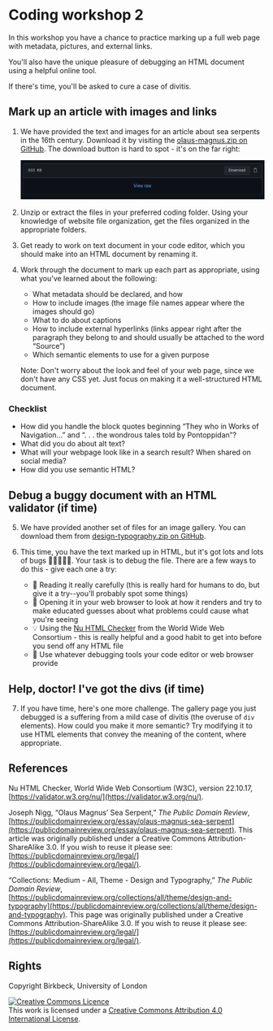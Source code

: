 # Coding workshop 2

In this workshop you have a chance to practice marking up a full web page with metadata, pictures, and external links.

You'll also have the unique pleasure of debugging an HTML document using a helpful online tool.

If there's time, you'll be asked to cure a case of divitis.

## Mark up an article with images and links

1. We have provided the text and images for an article about sea serpents in the 16th century. Download it by visiting the [olaus-magnus.zip on GitHub](workshop-files/workshop-2/olaus-magnus.zip). The download button is hard to spot - it's on the far right:

    ![The GitHub interface for a zip file with Download button](../../lectures/images/github-zip.png)

2. Unzip or extract the files in your preferred coding folder. Using your knowledge of website file organization, get the files organized in the appropriate folders.

3. Get ready to work on text document in your code editor, which you should make into an HTML document by renaming it.

4. Work through the document to mark up each part as appropriate, using what you've learned about the following:

    - What metadata should be declared, and how
    - How to include images (the image file names appear where the images should go)
    - What to do about captions
    - How to include external hyperlinks (links appear right after the paragraph they belong to and should usually be attached to the word “Source”)
    - Which semantic elements to use for a given purpose

    Note: Don't worry about the look and feel of your web page, since we don't have any CSS yet. Just focus on making it a well-structured HTML document.

### Checklist
- How did you handle the block quotes beginning “They who in Works of Navigation...” and “. . . the wondrous tales told by Pontoppidan”?
- What did you do about alt text?
- What will your webpage look like in a search result? When shared on social media?
- How did you use semantic HTML?

## Debug a buggy document with an HTML validator (if time)
5. We have provided another set of files for an image gallery. You can download them from [design-typography.zip on GitHub](workshop-files/workshop-2/design-typography.zip).

6. This time, you have the text marked up in HTML, but it's got lots and lots of bugs :bug::bug::bug::bug::bug:. Your task is to debug the file. There are a few ways to do this - give each one a try:

    - :book: Reading it really carefully (this is really hard for humans to do, but give it a try--you'll probably spot some things)
    - :eyes: Opening it in your web browser to look at how it renders and try to make educated guesses about what problems could cause what you're seeing
    - :bulb: Using the [Nu HTML Checker](https://validator.w3.org/nu/) from the World Wide Web Consortium - this is really helpful and a good habit to get into before you send off any HTML file
    - :wrench: Use whatever debugging tools your code editor or web browser provide

## Help, doctor! I've got the divs (if time)
7. If you have time, here's one more challenge. The gallery page you just debugged is a suffering from a mild case of divitis (the overuse of `div` elements). How could you make it more semantic? Try modifying it to use HTML elements that convey the meaning of the content, where appropriate.

<!--
Hints:
- Use a main element to differentiate the main gallery from the header
- Use a ul instead of a set of divs for the images
- Use a figure and figcaption for each image and caption
-->

## References
Nu HTML Checker, World Wide Web Consortium (W3C), version 22.10.17, [https://validator.w3.org/nu/](https://validator.w3.org/nu/).

Joseph Nigg, “Olaus Magnus’ Sea Serpent,” _The Public Domain Review_, [https://publicdomainreview.org/essay/olaus-magnus-sea-serpent](https://publicdomainreview.org/essay/olaus-magnus-sea-serpent). This article was originally published under a Creative Commons Attribution-ShareAlike 3.0. If you wish to reuse it please see: [https://publicdomainreview.org/legal/](https://publicdomainreview.org/legal/).

“Collections: Medium - All, Theme - Design and Typography,” _The Public Domain Review_, [https://publicdomainreview.org/collections/all/theme/design-and-typography](https://publicdomainreview.org/collections/all/theme/design-and-typography). This page was originally published under a Creative Commons Attribution-ShareAlike 3.0. If you wish to reuse it please see: [https://publicdomainreview.org/legal/](https://publicdomainreview.org/legal/).

## Rights
Copyright Birkbeck, University of London

<a rel="license" href="http://creativecommons.org/licenses/by/4.0/"><img alt="Creative Commons Licence" src="https://i.creativecommons.org/l/by/4.0/88x31.png" /></a><br />This work is licensed under a <a rel="license" href="http://creativecommons.org/licenses/by/4.0/">Creative Commons Attribution 4.0 International License</a>.
